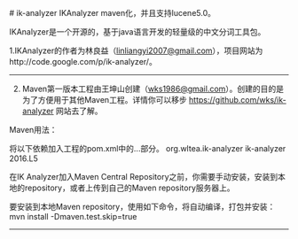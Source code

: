 ﻿﻿# ik-analyzer
﻿IKAnalyzer maven化，并且支持lucene5.0。

IKAnalyzer是一个开源的，基于java语言开发的轻量级的中文分词工具包。

1.IKAnalyzer的作者为林良益（linliangyi2007@gmail.com），项目网站为http://code.google.com/p/ik-analyzer/。

-----------------------------------------------------------------

2. Maven第一版本工程由王坤山创建（wks1986@gmail.com）。创建的目的是为了方便用于其他Maven工程。详情你可以移步 https://github.com/wks/ik-analyzer 网站去了解。

Maven用法：

将以下依赖加入工程的pom.xml中的<dependencies>...</dependencies>部分。
    <dependency>
        <groupId>org.wltea.ik-analyzer</groupId>
        <artifactId>ik-analyzer</artifactId>
        <version>2016.L5</version>
	</dependency>

在IK Analyzer加入Maven Central Repository之前，你需要手动安装，安装到本地的repository，或者上传到自己的Maven repository服务器上。

要安装到本地Maven repository，使用如下命令，将自动编译，打包并安装：
mvn install -Dmaven.test.skip=true

------------------------------------------------------------------